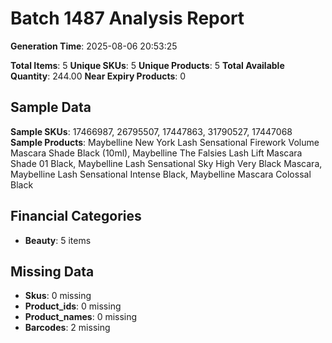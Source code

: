# Batch 1487 Analysis Report

**Generation Time**: 2025-08-06 20:53:25

**Total Items**: 5
**Unique SKUs**: 5
**Unique Products**: 5
**Total Available Quantity**: 244.00
**Near Expiry Products**: 0

## Sample Data
**Sample SKUs**: 17466987, 26795507, 17447863, 31790527, 17447068
**Sample Products**: Maybelline New York Lash Sensational Firework Volume Mascara Shade Black (10ml), Maybelline The Falsies Lash Lift Mascara Shade 01 Black, Maybelline Lash Sensational Sky High Very Black Mascara, Maybelline Lash Sensational Intense Black, Maybelline Mascara Colossal Black

## Financial Categories
- **Beauty**: 5 items

## Missing Data
- **Skus**: 0 missing
- **Product_ids**: 0 missing
- **Product_names**: 0 missing
- **Barcodes**: 2 missing
